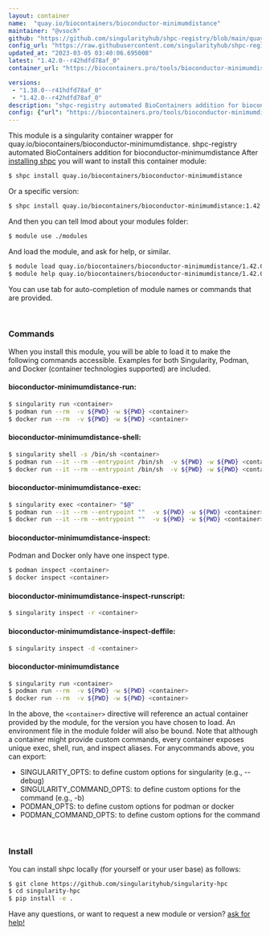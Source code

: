 ```yaml
---
layout: container
name:  "quay.io/biocontainers/bioconductor-minimumdistance"
maintainer: "@vsoch"
github: "https://github.com/singularityhub/shpc-registry/blob/main/quay.io/biocontainers/bioconductor-minimumdistance/container.yaml"
config_url: "https://raw.githubusercontent.com/singularityhub/shpc-registry/main/quay.io/biocontainers/bioconductor-minimumdistance/container.yaml"
updated_at: "2023-03-05 03:40:06.695008"
latest: "1.42.0--r42hdfd78af_0"
container_url: "https://biocontainers.pro/tools/bioconductor-minimumdistance"

versions:
 - "1.38.0--r41hdfd78af_0"
 - "1.42.0--r42hdfd78af_0"
description: "shpc-registry automated BioContainers addition for bioconductor-minimumdistance"
config: {"url": "https://biocontainers.pro/tools/bioconductor-minimumdistance", "maintainer": "@vsoch", "description": "shpc-registry automated BioContainers addition for bioconductor-minimumdistance", "latest": {"1.42.0--r42hdfd78af_0": "sha256:39c5d9770a222678f4acc44e5b515e249bbbe9e5236a95b9745ab5de281b6bb1"}, "tags": {"1.38.0--r41hdfd78af_0": "sha256:f4305dcd3aac9a96865a76c19a309eb5d4b20a7cc3317bf10a4ceb8e8d43b464", "1.42.0--r42hdfd78af_0": "sha256:39c5d9770a222678f4acc44e5b515e249bbbe9e5236a95b9745ab5de281b6bb1"}, "docker": "quay.io/biocontainers/bioconductor-minimumdistance"}
---
```


This module is a singularity container wrapper for quay.io/biocontainers/bioconductor-minimumdistance.
shpc-registry automated BioContainers addition for bioconductor-minimumdistance
After [installing shpc](#install) you will want to install this container module:


```bash
$ shpc install quay.io/biocontainers/bioconductor-minimumdistance
```

Or a specific version:

```bash
$ shpc install quay.io/biocontainers/bioconductor-minimumdistance:1.42.0--r42hdfd78af_0
```

And then you can tell lmod about your modules folder:

```bash
$ module use ./modules
```

And load the module, and ask for help, or similar.

```bash
$ module load quay.io/biocontainers/bioconductor-minimumdistance/1.42.0--r42hdfd78af_0
$ module help quay.io/biocontainers/bioconductor-minimumdistance/1.42.0--r42hdfd78af_0
```

You can use tab for auto-completion of module names or commands that are provided.

<br>

### Commands

When you install this module, you will be able to load it to make the following commands accessible.
Examples for both Singularity, Podman, and Docker (container technologies supported) are included.

#### bioconductor-minimumdistance-run:

```bash
$ singularity run <container>
$ podman run --rm  -v ${PWD} -w ${PWD} <container>
$ docker run --rm  -v ${PWD} -w ${PWD} <container>
```

#### bioconductor-minimumdistance-shell:

```bash
$ singularity shell -s /bin/sh <container>
$ podman run --it --rm --entrypoint /bin/sh  -v ${PWD} -w ${PWD} <container>
$ docker run --it --rm --entrypoint /bin/sh  -v ${PWD} -w ${PWD} <container>
```

#### bioconductor-minimumdistance-exec:

```bash
$ singularity exec <container> "$@"
$ podman run --it --rm --entrypoint ""  -v ${PWD} -w ${PWD} <container> "$@"
$ docker run --it --rm --entrypoint ""  -v ${PWD} -w ${PWD} <container> "$@"
```

#### bioconductor-minimumdistance-inspect:

Podman and Docker only have one inspect type.

```bash
$ podman inspect <container>
$ docker inspect <container>
```

#### bioconductor-minimumdistance-inspect-runscript:

```bash
$ singularity inspect -r <container>
```

#### bioconductor-minimumdistance-inspect-deffile:

```bash
$ singularity inspect -d <container>
```



#### bioconductor-minimumdistance

```bash
$ singularity run <container>
$ podman run --rm  -v ${PWD} -w ${PWD} <container>
$ docker run --rm  -v ${PWD} -w ${PWD} <container>
```


In the above, the `<container>` directive will reference an actual container provided
by the module, for the version you have chosen to load. An environment file in the
module folder will also be bound. Note that although a container
might provide custom commands, every container exposes unique exec, shell, run, and
inspect aliases. For anycommands above, you can export:

 - SINGULARITY_OPTS: to define custom options for singularity (e.g., --debug)
 - SINGULARITY_COMMAND_OPTS: to define custom options for the command (e.g., -b)
 - PODMAN_OPTS: to define custom options for podman or docker
 - PODMAN_COMMAND_OPTS: to define custom options for the command

<br>

### Install

You can install shpc locally (for yourself or your user base) as follows:

```bash
$ git clone https://github.com/singularityhub/singularity-hpc
$ cd singularity-hpc
$ pip install -e .
```

Have any questions, or want to request a new module or version? [ask for help!](https://github.com/singularityhub/singularity-hpc/issues)